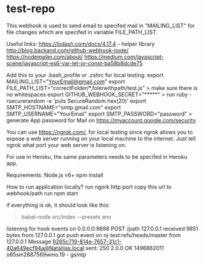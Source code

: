 # test-repo


This webhook is used to send email to specifed mail in "MAILING_LIST" for file changes which are specifed in variable FILE_PATH_LIST.

Useful links:
https://lodash.com/docs/4.17.4 - helper library
http://blog.backand.com/github-webhook-node/
https://nodemailer.com/about/
https://medium.com/javascript-scene/javascript-es6-var-let-or-const-ba58b8dcde75


Add this to your .bash_profile or .zshrc for local testing:
export MAILING_LIST="YourEmail@gmail.com"
export FILE_PATH_LIST="correctFolder/*,folerwithpath/test.js"  > make sure there is no whitespaces
export GITHUB_WEBHOOK_SECRET="*****"  > run ruby -rsecurerandom -e 'puts SecureRandom.hex(20)'
export SMTP_HOSTNAME="smtp.gmail.com"
export SMTP_USERNAME="YourEmail"
export SMTP_PASSWORD="password" > generate App password for Mail on https://myaccount.google.com/security

You can use https://ngrok.com/, for local testing since ngrok allows you to expose a web server running on your local machine to the internet. Just tell ngrok what port your web server is listening on.

For use in Heroku, the same parameters needs to be specifed in Heroku app.


Requirements:
Node.js v6+
npm install

How to run application locally?
run ngork http port
copy this url to webhook/path
run npm start

if everything is ok, it should look like this:
> babel-node src/index --presets env

listening for hook events on 0.0.0.0:9898
POST /path 127.0.0.1
received 9851 bytes from 127.0.0.1
got push event on nj-test:refs/heads/master from 127.0.0.1
Message <9265c719-814e-7657-31c1-40a649ecf94a@Natalijas.local> sent: 250 2.0.0 OK 1496862011 o65sm2887569wmo.19 - gsmtp



